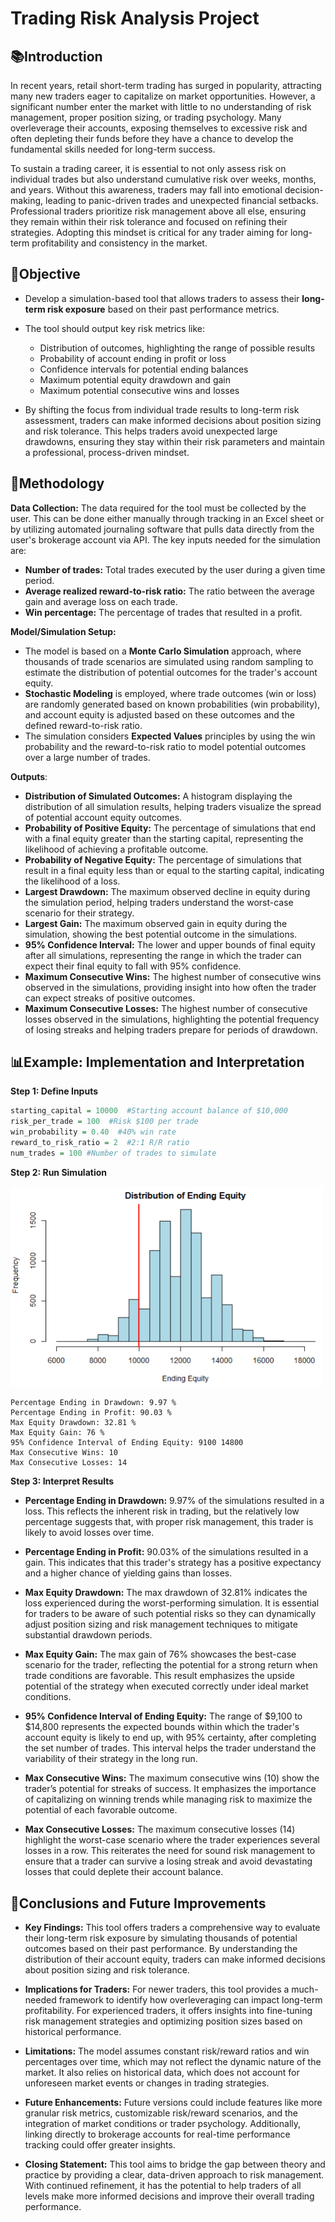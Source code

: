 # Trading Risk Analysis Project

## 📚Introduction
In recent years, retail short-term trading has surged in popularity, attracting many new traders eager to capitalize on market opportunities. However, a significant number enter the market with little to no understanding of risk management, proper position sizing, or trading psychology. Many overleverage their accounts, exposing themselves to excessive risk and often depleting their funds before they have a chance to develop the fundamental skills needed for long-term success.

To sustain a trading career, it is essential to not only assess risk on individual trades but also understand cumulative risk over weeks, months, and years. Without this awareness, traders may fall into emotional decision-making, leading to panic-driven trades and unexpected financial setbacks. Professional traders prioritize risk management above all else, ensuring they remain within their risk tolerance and focused on refining their strategies. Adopting this mindset is critical for any trader aiming for long-term profitability and consistency in the market.

## 🎯Objective
- Develop a simulation-based tool that allows traders to assess their **long-term risk exposure** based on their past performance metrics.

- The tool should output key risk metrics like:
  - Distribution of outcomes, highlighting the range of possible results
  - Probability of account ending in profit or loss
  - Confidence intervals for potential ending balances
  - Maximum potential equity drawdown and gain
  - Maximum potential consecutive wins and losses

- By shifting the focus from individual trade results to long-term risk assessment, traders can make informed decisions about position sizing and risk tolerance. This helps traders avoid unexpected large drawdowns, ensuring they stay within their risk parameters and maintain a professional, process-driven mindset.

## 🧪Methodology
**Data Collection:** The data required for the tool must be collected by the user. This can be done either manually through tracking in an Excel sheet or by utilizing automated journaling software that pulls data directly from the user's brokerage account via API. The key inputs needed for the simulation are:
  - **Number of trades:** Total trades executed by the user during a given time period.
  - **Average realized reward-to-risk ratio:** The ratio between the average gain and average loss on each trade.
  - **Win percentage:** The percentage of trades that resulted in a profit.
 
**Model/Simulation Setup:**
- The model is based on a **Monte Carlo Simulation** approach, where thousands of trade scenarios are simulated using random sampling to estimate the distribution of potential outcomes for the trader's account equity.
- **Stochastic Modeling** is employed, where trade outcomes (win or loss) are randomly generated based on known probabilities (win probability), and account equity is adjusted based on these outcomes and the defined reward-to-risk ratio.
- The simulation considers **Expected Values** principles by using the win probability and the reward-to-risk ratio to model potential outcomes over a large number of trades.

**Outputs**:
- **Distribution of Simulated Outcomes:** A histogram displaying the distribution of all simulation results, helping traders visualize the spread of potential account equity outcomes.
- **Probability of Positive Equity:** The percentage of simulations that end with a final equity greater than the starting capital, representing the likelihood of achieving a profitable outcome.
- **Probability of Negative Equity:** The percentage of simulations that result in a final equity less than or equal to the starting capital, indicating the likelihood of a loss.
- **Largest Drawdown:** The maximum observed decline in equity during the simulation period, helping traders understand the worst-case scenario for their strategy.
- **Largest Gain:** The maximum observed gain in equity during the simulation, showing the best potential outcome in the simulations.
- **95% Confidence Interval:** The lower and upper bounds of final equity after all simulations, representing the range in which the trader can expect their final equity to fall with 95% confidence.
- **Maximum Consecutive Wins:** The highest number of consecutive wins observed in the simulations, providing insight into how often the trader can expect streaks of positive outcomes.
- **Maximum Consecutive Losses:** The highest number of consecutive losses observed in the simulations, highlighting the potential frequency of losing streaks and helping traders prepare for periods of drawdown.

## 📊Example: Implementation and Interpretation
**Step 1: Define Inputs**
```r
starting_capital = 10000  #Starting account balance of $10,000
risk_per_trade = 100  #Risk $100 per trade
win_probability = 0.40  #40% win rate
reward_to_risk_ratio = 2  #2:1 R/R ratio
num_trades = 100 #Number of trades to simulate
```

**Step 2: Run Simulation**

<img src="assets/Picture8.PNG" alt="Figure 1" width="500">

```text
Percentage Ending in Drawdown: 9.97 %
Percentage Ending in Profit: 90.03 %
Max Equity Drawdown: 32.81 %
Max Equity Gain: 76 %
95% Confidence Interval of Ending Equity: 9100 14800 
Max Consecutive Wins: 10 
Max Consecutive Losses: 14
```

**Step 3: Interpret Results**
- **Percentage Ending in Drawdown:** 9.97% of the simulations resulted in a loss. This reflects the inherent risk in trading, but the relatively low percentage suggests that, with proper risk management, this trader is likely to avoid losses over time.

- **Percentage Ending in Profit:** 90.03% of the simulations resulted in a gain. This indicates that this trader's strategy has a positive expectancy and a higher chance of yielding gains than losses.

- **Max Equity Drawdown:** The max drawdown of 32.81% indicates the loss experienced during the worst-performing simulation. It is essential for traders to be aware of such potential risks so they can dynamically adjust position sizing and risk management techniques to mitigate substantial drawdown periods.

- **Max Equity Gain:** The max gain of 76% showcases the best-case scenario for the trader, reflecting the potential for a strong return when trade conditions are favorable. This result emphasizes the upside potential of the strategy when executed correctly under ideal market conditions.

- **95% Confidence Interval of Ending Equity:** The range of $9,100 to $14,800 represents the expected bounds within which the trader's account equity is likely to end up, with 95% certainty, after completing the set number of trades. This interval helps the trader understand the variability of their strategy in the long run.

- **Max Consecutive Wins:** The maximum consecutive wins (10) show the trader’s potential for streaks of success. It emphasizes the importance of capitalizing on winning trends while managing risk to maximize the potential of each favorable outcome.

- **Max Consecutive Losses:** The maximum consecutive losses (14) highlight the worst-case scenario where the trader experiences several losses in a row. This reiterates the need for sound risk management to ensure that a trader can survive a losing streak and avoid devastating losses that could deplete their account balance.

## 📝Conclusions and Future Improvements
- **Key Findings:** This tool offers traders a comprehensive way to evaluate their long-term risk exposure by simulating thousands of potential outcomes based on their past performance. By understanding the distribution of their account equity, traders can make informed decisions about position sizing and risk tolerance.

- **Implications for Traders:** For newer traders, this tool provides a much-needed framework to identify how overleveraging can impact long-term profitability. For experienced traders, it offers insights into fine-tuning risk management strategies and optimizing position sizes based on historical performance.

- **Limitations:** The model assumes constant risk/reward ratios and win percentages over time, which may not reflect the dynamic nature of the market. It also relies on historical data, which does not account for unforeseen market events or changes in trading strategies.

- **Future Enhancements:** Future versions could include features like more granular risk metrics, customizable risk/reward scenarios, and the integration of market conditions or trader psychology. Additionally, linking directly to brokerage accounts for real-time performance tracking could offer greater insights.

- **Closing Statement:** This tool aims to bridge the gap between theory and practice by providing a clear, data-driven approach to risk management. With continued refinement, it has the potential to help traders of all levels make more informed decisions and improve their overall trading performance.
